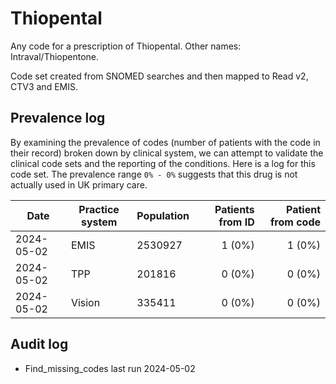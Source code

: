 # Thiopental

Any code for a prescription of Thiopental. Other names: Intraval/Thiopentone.

Code set created from SNOMED searches and then mapped to Read v2, CTV3 and EMIS.

## Prevalence log

By examining the prevalence of codes (number of patients with the code in their record) broken down by clinical system, we can attempt to validate the clinical code sets and the reporting of the conditions. Here is a log for this code set. The prevalence range `0% - 0%` suggests that this drug is not actually used in UK primary care.

| Date       | Practice system | Population | Patients from ID | Patient from code |
| ---------- | --------------- | ---------- | ---------------: | ----------------: |
| 2024-05-02 | EMIS            | 2530927    |           1 (0%) |            1 (0%) |
| 2024-05-02 | TPP             | 201816     |           0 (0%) |            0 (0%) |
| 2024-05-02 | Vision          | 335411     |           0 (0%) |            0 (0%) |

## Audit log

- Find_missing_codes last run 2024-05-02
